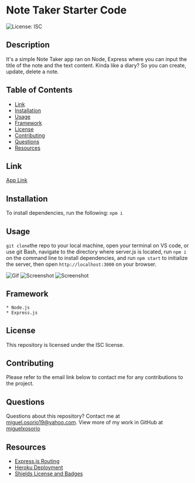# Note Taker Starter Code

  ![License: ISC](https://img.shields.io/badge/License-ISC-blue.svg)
  
  ## Description

  It's a simple Note Taker app ran on Node, Express where you can input the title of the note and the text content. Kinda like a diary? So you can create, update, delete a note.

  ## Table of Contents
  
  * [Link](#link)
  * [Installation](#installation)
  * [Usage](#usage)
  * [Framework](#framework)
  * [License](#license)
  * [Contributing](#contributing)
  * [Questions](#questions)
  * [Resources](#resources)

  ## Link
  
  [App Link](https://notetaker-app-dev.herokuapp.com/)

  ## Installation

  To install dependencies, run the following: `npm i`
  
  ## Usage

  `git clone`the repo to your local machine, open your terminal on VS code, or use git Bash, navigate to the directory where server.js is located, run `npm i` on the command line to install dependencies, and run `npm start` to initialize the server, then open `http://localhost:3000` on your browser.

  ![Gif]()
  ![Screenshot]()
  ![Screenshot]()

  ## Framework
    
    * Node.js
    * Express.js

  ## License

  This repository is licensed under the ISC license. 

  ## Contributing

  Please refer to the email link below to contact me for any contributions to the project.

  ## Questions

  Questions about this repository? Contact me at [miguel.osorio19@yahoo.com](mailto:miguel.osorio19@yahoo.com). View more of my work in GitHub at [miguelxosorio](https://github.com/miguelxosorio)

  ## Resources
  * [Express.js Routing](https://expressjs.com/en/guide/routing.html)
  * [Heroku Deployment](https://devcenter.heroku.com/categories/deployment)
  * [Shields License and Badges](https://shields.io/category/license)
